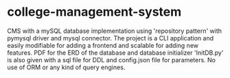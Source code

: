 # college-management-system
CMS with a mySQL database implementation using 'repository pattern' with pymysql driver and mysql connector.
The project is a CLI application and easily modifiable for adding a frontend and scalable for adding new features.
PDF for the ERD of the database and database initializer 'InitDB.py' is also given with a sql file for DDL and config.json file for parameters.
No use of ORM or any kind of query engines.
